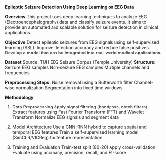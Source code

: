 **Epileptic Seizure Detection Using Deep Learning on EEG Data**

**Overview**
This project uses deep learning techniques to analyze EEG (Electroencephalography) data and classify seizure events. It aims to provide an automated and scalable solution for seizure detection in clinical applications.

**Objective**
Detect epileptic seizures from EEG signals using self-supervised learning (SSL).
Improve detection accuracy and reduce false positives.
Develop a model that can be integrated into real-world medical applications.

**Dataset**
Source: TUH EEG Seizure Corpus (Temple University)
**Structure:**
Seizure EEG samples
Non-seizure EEG samples
Multiple channels and frequencies

**Preprocessing Steps:**
Noise removal using a Butterworth filter
Channel-wise normalization
Segmentation into fixed time windows

**Methodology**
1. Data Preprocessing
Apply signal filtering (bandpass, notch filters)
Extract features using Fast Fourier Transform (FFT) and Wavelet Transform
Normalize EEG signals and segment data

2. Model Architecture
Use a CNN-RNN hybrid to capture spatial and temporal EEG features
Train a self-supervised learning model (SimCLR/VICReg) for feature representation

4. Training and Evaluation
Train-test split (80-20)
Apply cross-validation
Evaluate using accuracy, precision, recall, and F1-score
